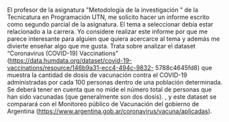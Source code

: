 El profesor de la asignatura "Metodología de la investigación " de la Tecnicatura en Programación UTN, me solicito hacer un informe escrito como segundo parcial de la asignatura. El tema a seleccionar debía estar relacionado a la carrera. Yo considere realizar este informe por que me parece interesante para alguien que quiera acercarce al tema y además me divierte enseñar algo que me gusta. Trata sobre analizar el dataset “Coronavirus (COVID-19) Vaccinations” (https://data.humdata.org/dataset/covid-19-vaccinations/resource/146b9a31-ecc4-494c-9832- 5788c4645fd8) que muestra la cantidad de dosis de vacunación contra el COVID-19 administradas por cada 100 personas dentro de una población determinada. Se deberá tener en cuenta que no mide el número total de personas que han sido vacunadas (que generalmente son dos dosis). , y este dataset se comparará con el Monitoreo público de Vacunación del gobierno de Argentina (https://www.argentina.gob.ar/coronavirus/vacuna/aplicadas).
